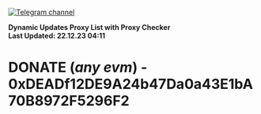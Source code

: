 [![Telegram channel](https://img.shields.io/endpoint?url=https://runkit.io/damiankrawczyk/telegram-badge/branches/master?url=https://t.me/n4z4v0d)](https://t.me/n4z4v0d) 

**Dynamic Updates Proxy List with Proxy Checker**  
**Last Updated: 22.12.23 04:11**

# DONATE (_any evm_) - 0xDEADf12DE9A24b47Da0a43E1bA70B8972F5296F2
